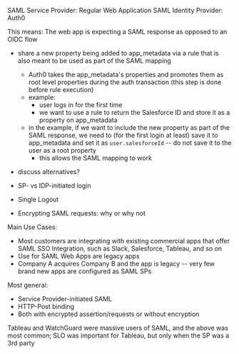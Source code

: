 SAML Service Provider: Regular Web Application
SAML Identity Provider: Auth0

This means: The web app is expecting a SAML response as opposed to an OIDC flow

- share a new property being added to app_metadata via a rule that is also meant to be used as part of the SAML mapping
    - Auth0 takes the app_metadata's properties and promotes them as root level properties during the auth transaction (this step is done before rule execution)
    - example:
        - user logs in for the first time
        - we want to use a rule to return the Salesforce ID and store it as a property on app_metadata
    - in the example, if we want to include the new property as part of the SAML response, we need to (for the first login at least) save it to app_metadata and set it as `user.salesforceId` -- do not save it to the user as a root property
        - this allows the SAML mapping to work
- discuss alternatives?

- SP- vs IDP-initiated login
- Single Logout
- Encrypting SAML requests: why or why not

Main Use Cases:
- Most customers are integrating with existing commercial apps that offer SAML SSO Integration, such as Slack, Salesforce, Tableau, and so on
- Use for SAML Web Apps are legacy apps
- Company A acquires Company B and the app is legacy -- very few brand new apps are configured as SAML SPs

Most general:
- Service Provider-initiated SAML
- HTTP-Post binding
- Both with encrypted assertion/requests or without encryption

Tableau and WatchGuard were massive users of SAML, and the above was most common; SLO was important for Tableau, but only when the SP was a 3rd party